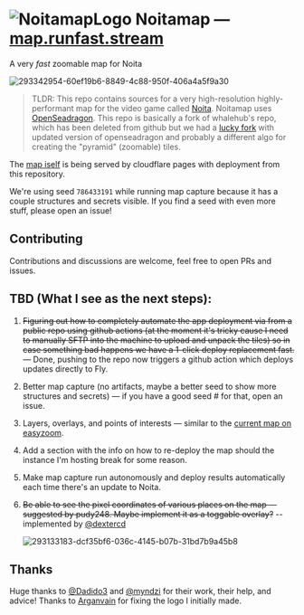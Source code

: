 # ![NoitamapLogo](https://github.com/acidflow-noita/noitamap/assets/106106310/8d744876-be6f-479c-8bed-09257a07a08a) Noitamap — [map.runfast.stream](https://map.runfast.stream)

A very _fast_ zoomable map for Noita

![293342954-60ef19b6-8849-4c88-950f-406a4a5f9a30](https://github.com/acidflow-noita/noitamap/assets/106106310/6a765f88-349a-454e-afdf-fa47625e5c8c)


> TLDR: This repo contains sources for a very high-resolution highly-performant map for the video game called [Noita](https://store.steampowered.com/app/881100/Noita/). Noitamap uses [OpenSeadragon](https://github.com/openseadragon/openseadragon).
This repo is basically a fork of whalehub's repo, which has been deleted from github but we had a [lucky fork](https://github.com/quiddity-wp/noita-map-viewer) with updated version of openseadragon and probably a different algo for creating the "pyramid" (zoomable) tiles.

The [map iself](https://map.runfast.stream) is being served by cloudflare pages with deployment from this repository.

We're using seed `786433191` while running map capture because it has a couple structures and secrets visible. If you find a seed with even more stuff, please open an issue!

## Contributing
Contributions and discussions are welcome, feel free to open PRs and issues.

## TBD (What I see as the next steps):
1. ~~Figuring out how to completely automate the app deployment via from a public repo using github actions (at the moment it's tricky cause I need to manually SFTP into the machine to upload and unpack the tiles) so in case something bad happens we have a 1-click deploy replacement fast.~~ — Done, pushing to the repo now triggers a github action which deploys updates directly to Fly.
2. Better map capture (no artifacts, maybe a better seed to show more structures and secrets) — if you have a good seed # for that, open an issue.
3. Layers, overlays, and points of interests — similar to the [current map on easyzoom](https://easyzoom.com/image/260463).
4. Add a section with the info on how to re-deploy the map should the instance I'm hosting break for some reason.
5. Make map capture run autonomously and deploy results automatically each time there's an update to Noita.
6. ~~Be able to see the pixel coordinates of various places on the map — suggested by pudy248. Maybe implement it as a toggable overlay?~~ -- implemented by [@dextercd](https://github.com/dextercd)

    ![293133183-dcf35bf6-036c-4145-b07b-31bd7b9a45b8](https://github.com/acidflow-noita/noitamap/assets/106106310/1d8474f8-20f3-44cf-9df9-710af901b226)



## Thanks
Huge thanks to [@Dadido3](https://github.com/Dadido3) and [@myndzi](https://github.com/myndzi) for their work, their help, and advice! Thanks to [Arganvain](https://www.twitch.tv/arganvain) for fixing the logo I initially made.
